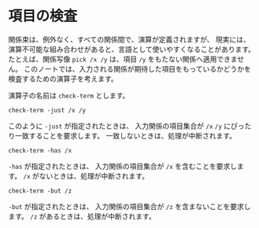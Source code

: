# 項目の検査


関係束は、例外なく、すべての関係間で、演算が定義されますが、
現実には、演算不可能な組み合わせがあると、言語として使いやすくなることがあります。
たとえば、関係写像 `pick /x /y` は、項目 `/y` をもたない関係へ適用できません。
このノートでは、入力される関係が期待した項目をもっているかどうかを
検査するための演算子を考えます。

演算子の名前は `check-term` とします。

    check-term -just /x /y

このように `-just` が指定されたときは、
入力関係の項目集合が `/x` `/y` にぴったり一致することを要求します。
一致しないときは、処理が中断されます。

    check-term -has /x

`-has` が指定されたときは、
入力関係の項目集合が `/x` を含むことを要求します。
`/x` がないときは、処理が中断されます。

    check-term -but /z

`-but` が指定されたときは、
入力関係の項目集合が `/z` を含まないことを要求します。
`/z` があるときは、処理が中断されます。

